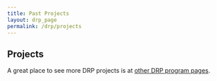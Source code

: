 ```yaml
---
title: Past Projects
layout: drp_page
permalink: /drp/projects
---
```


<h2 class="mb-3">Projects</h2>

A great place to see more DRP projects is at [other DRP program pages]({{site.url}}/drp/otherdrp).
